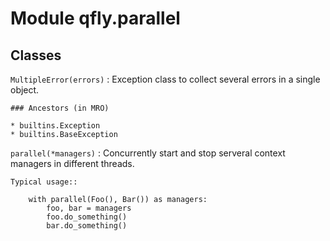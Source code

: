 Module qfly.parallel
====================

Classes
-------

`MultipleError(errors)`
:   Exception class to collect several errors in a single object.

    ### Ancestors (in MRO)

    * builtins.Exception
    * builtins.BaseException

`parallel(*managers)`
:   Concurrently start and stop serveral context managers in different
    threads.
    
    Typical usage::
    
        with parallel(Foo(), Bar()) as managers:
            foo, bar = managers
            foo.do_something()
            bar.do_something()